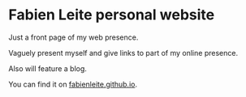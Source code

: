 # Fabien Leite personal website

Just a front page of my web presence.

Vaguely present myself and give links to part of my online presence.

Also will feature a blog.

You can find it on [fabienleite.github.io](https://fabienleite.github.io).
